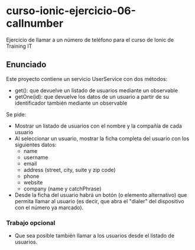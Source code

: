 # curso-ionic-ejercicio-06-callnumber
Ejercicio de llamar a un número de teléfono para el curso de Ionic de Training IT

## Enunciado

Este proyecto contiene un servicio UserService con dos métodos: 

- get(): que devuelve un listado de usuarios mediante un observable
- getOne(id): que devuelve los datos de un usuario a partir de su identificador también mediante un observable

Se pide:

- Mostrar un listado de usuarios con el nombre y la compañía de cada usuario
- Al seleccionar un usuario, mostrar la ficha completa del usuario con los siguientes datos:
  - name
  - username
  - email
  - address (street, city, suite y zip code)
  - phone
  - website
  - company (name y catchPhrase)
- Desde la ficha del usuario habrá un botón (o elemento alternativo) que permita llamar al usuario (es decir, que abra el "dialer" del dispositivo con el número ya marcado).

### Trabajo opcional

- Que sea posible también llamar a los usuarios desde el listado de usuarios.

